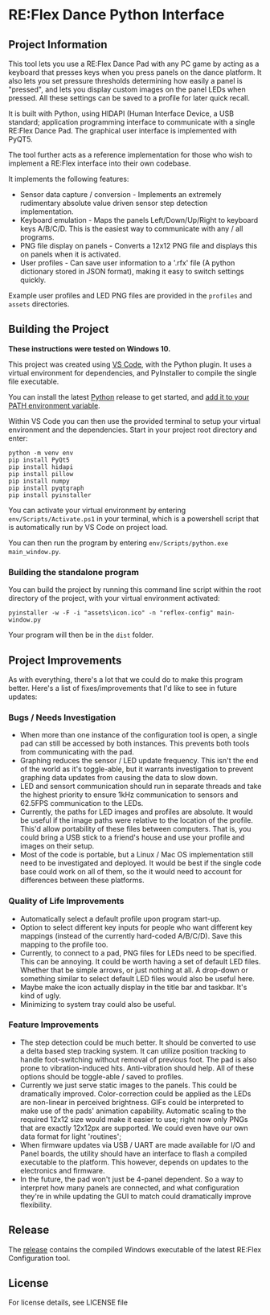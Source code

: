 # RE:Flex Dance Python Interface

## Project Information

This tool lets you use a RE:Flex Dance Pad with any PC game by acting as a keyboard that presses keys when you press panels on the dance platform. It also lets you set pressure thresholds determining how easily a panel is "pressed", and lets you display custom images on the panel LEDs when pressed. All these settings can be saved to a profile for later quick recall.

It is built with Python, using HIDAPI (Human Interface Device, a USB standard; application programming interface to communicate with a single RE:Flex Dance Pad. The graphical user interface is implemented with PyQT5.

The tool further acts as a reference implementation for those who wish to implement a RE:Flex interface into their own codebase.

It implements the following features:
- Sensor data capture / conversion - Implements an extremely rudimentary absolute value driven sensor step detection implementation.
- Keyboard emulation - Maps the panels Left/Down/Up/Right to keyboard keys A/B/C/D. This is the easiest way to communicate with any / all programs.
- PNG file display on panels - Converts a 12x12 PNG file and displays this on panels when it is activated.
- User profiles - Can save user information to a '.rfx' file (A python dictionary stored in JSON format), making it easy to switch settings quickly.

Example user profiles and LED PNG files are provided in the `profiles` and `assets` directories.

## Building the Project

**These instructions were tested on Windows 10.**

This project was created using [VS Code](https://code.visualstudio.com/), with the Python plugin. It uses a virtual environment for dependencies, and PyInstaller to compile the single file executable. 

You can install the latest [Python](https://www.python.org/downloads/) release to get started, and [add it to your PATH environment variable](https://geek-university.com/uncategorized/add-python-to-the-windows-path/).

Within VS Code you can then use the provided terminal to setup your virtual environment and the dependencies. Start in your project root directory and enter: 

```
python -m venv env
pip install PyQt5
pip install hidapi
pip install pillow
pip install numpy
pip install pyqtgraph
pip install pyinstaller
```

You can activate your virtual environment by entering `env/Scripts/Activate.ps1` in your terminal, which is a powershell script that is automatically run by VS Code on project load. 

You can then run the program by entering `env/Scripts/python.exe main_window.py`. 

### Building the standalone program

You can build the project by running this command line script within the root directory of the project, with your virtual environment activated:

```
pyinstaller -w -F -i "assets\icon.ico" -n "reflex-config" main-window.py
```

Your program will then be in the `dist` folder.

## Project Improvements

As with everything, there's a lot that we could do to make this program better. Here's a list of fixes/improvements that I'd like to see in future updates:

### Bugs / Needs Investigation

- When more than one instance of the configuration tool is open, a single pad can still be accessed by both instances. This prevents both tools from communicating with the pad.
- Graphing reduces the sensor / LED update frequency. This isn't the end of the world as it's toggle-able, but it warrants investigation to prevent graphing data updates from causing the data to slow down.
- LED and sensort communication should run in separate threads and take the highest priority to ensure 1kHz communication to sensors and 62.5FPS communication to the LEDs.
- Currently, the paths for LED images and profiles are absolute. It would be useful if the image paths were relative to the location of the profile. This'd allow portability of these files between computers. That is, you could bring a USB stick to a friend's house and use your profile and images on their setup.
- Most of the code is portable, but a Linux / Mac OS implementation still need to be investigated and deployed. It would be best if the single code base could work on all of them, so the it would need to account for differences between these platforms.

### Quality of Life Improvements

- Automatically select a default profile upon program start-up.
- Option to select different key inputs for people who want different key mappings (instead of the currently hard-coded A/B/C/D). Save this mapping to the profile too.
- Currently, to connect to a pad, PNG files for LEDs need to be specified. This can be annoying. It could be worth having a set of default LED files. Whether that be simple arrows, or just nothing at all. A drop-down or something similar to select default LED files would also be useful here.
- Maybe make the icon actually display in the title bar and taskbar. It's kind of ugly. 
- Minimizing to system tray could also be useful. 

### Feature Improvements

- The step detection could be much better. It should be converted to use a delta based step tracking system. It can utilize position tracking to handle foot-switching without removal of previous foot. The pad is also prone to vibration-induced hits. Anti-vibration should help. All of these options should be toggle-able / saved to profiles.
- Currently we just serve static images to the panels. This could be dramatically improved. Color-correction could be applied as the LEDs are non-linear in perceived brightness. GIFs could be interpreted to make use of the pads' animation capability. Automatic scaling to the required 12x12 size would make it easier to use; right now only PNGs that are exactly 12x12px are supported. We could even have our own data format for light 'routines';
- When firmware updates via USB / UART are made available for I/O and Panel boards, the utility should have an interface to flash a compiled executable to the platform. This however, depends on updates to the electronics and firmware.
- In the future, the pad won't just be 4-panel dependent. So a way to interpret how many panels are connected, and what configuration they're in while updating the GUI to match could dramatically improve flexibility.

## Release

The [release](https://github.com/ReflexCreations/python-interface/releases/latest) contains the compiled Windows executable of the latest RE:Flex Configuration tool.

## License

For license details, see LICENSE file